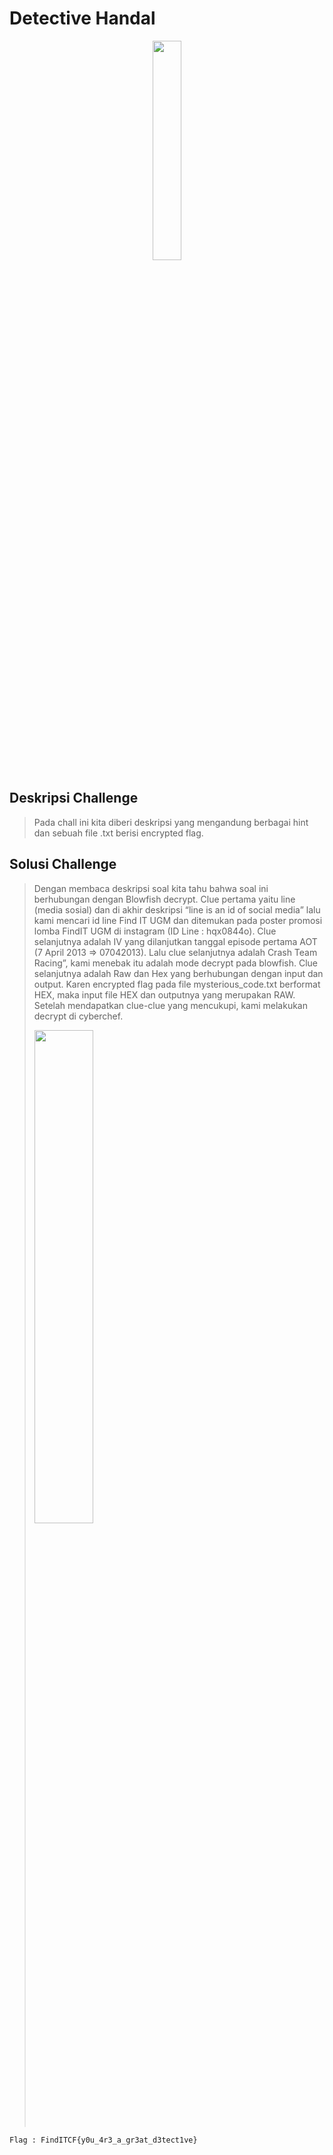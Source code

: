 # Detective Handal

<p align="center">
<img align="center" src="https://github.com/jjchoNC/ctf-writeups/blob/main/FindIT%20CTF%202023/Cryptography/Detective%20Handal/image/image13.jpg" width="30%" height="auto" />
</p>


## Deskripsi Challenge

> Pada chall ini kita diberi deskripsi yang mengandung berbagai hint dan
> sebuah file .txt berisi encrypted flag.

## Solusi Challenge

> Dengan membaca deskripsi soal kita tahu bahwa soal ini berhubungan dengan
> Blowfish decrypt. Clue pertama yaitu line (media sosial) dan di akhir
> deskripsi “line is an id of social media” lalu kami mencari id line
> Find IT UGM dan ditemukan pada poster promosi lomba FindIT UGM di
> instagram (ID Line : hqx0844o). Clue selanjutnya adalah IV yang
> dilanjutkan tanggal episode pertama AOT (7 April 2013 =\> 07042013).
> Lalu clue selanjutnya adalah Crash Team Racing”, kami menebak itu
> adalah mode decrypt pada blowfish. Clue selanjutnya adalah Raw dan Hex
> yang berhubungan dengan input dan output. Karen encrypted flag pada
> file mysterious_code.txt berformat HEX, maka input file HEX dan
> outputnya yang merupakan RAW. Setelah mendapatkan clue-clue yang
> mencukupi, kami melakukan decrypt di cyberchef.
>
> <img align="center" src="https://github.com/jjchoNC/ctf-writeups/blob/main/FindIT%20CTF%202023/Cryptography/Detective%20Handal/image/image14.jpg" width="45%" height="auto" />

```
Flag : FindITCF{y0u_4r3_a_gr3at_d3tect1ve}
